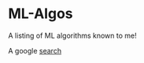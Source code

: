# ML-Algos
A listing of ML algorithms known to me!

 A google [search](https://www.google.com/search?q=scikit+learn+cheat+sheet&tbm=isch#imgrc=BxrGpsOIhhOFJM)
